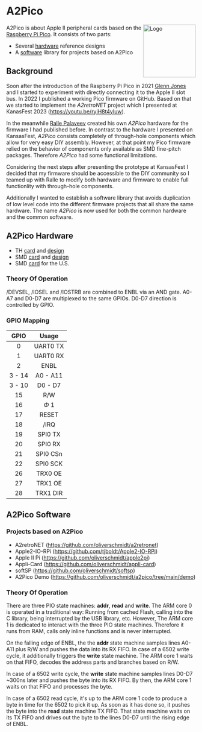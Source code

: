 # A2Pico

<img src="/assets/a2pico.svg" alt="Logo" height="140" align="right">

A2Pico is about Apple II peripheral cards based on the [Raspberry Pi Pico](https://www.raspberrypi.com/products/raspberry-pi-pico/). It consists of two parts:
* Several [hardware](#a2pico-hardware) reference designs
* A [software](#a2pico-software) library for projects based on A2Pico

## Background

Soon after the introduction of the Raspberry Pi Pico in 2021 [Glenn Jones](https://github.com/a2retrosystems) and I started to experiment with directly connecting
it to the Apple II slot bus. In 2022 I published a working Pico firmware on GitHub. Based on that we started to implement the _A2retroNET_ project which I presented
at KanasFest 2023 (https://youtu.be/ryiH8t4yIuw).

In the meanwhile [Ralle Palaveev](https://github.com/rallepalaveev) created his own _A2Pico_ hardware for the firmware I had published before. In contrast to the
hardware I presented on KansasFest, _A2Pico_ consists completely of through-hole components which allow for very easy DIY assembly. However, at that point my Pico
firmware relied on the behavior of components only available as SMD fine-pitch packages. Therefore _A2Pico_ had some functional limitations.

Considering the next steps after presenting the prototype at KansasFest I decided that my firmware should be accessible to the DIY community so I teamed up with Ralle
to modify both hardware and firmware to enable full functionlity with through-hole components.

Additionally I wanted to establish a software library that avoids duplication of low level code into the different firmware projects that all share the same hardware.
The name _A2Pico_ is now used for both the common hardware and the common software.

## A2Pico Hardware

* TH [card](https://apple2.co.uk/Products#a2pico-th-card) and [design](https://github.com/rallepalaveev/a2pico/blob/main/A2Pico.v2.6)
* SMD [card](https://apple2.co.uk/Products#a2pico-smd-card) and [design](https://github.com/rallepalaveev/a2pico/blob/main/A2Pico.v2.7)
* SMD [card](https://jcm-1.com/product/a2pico/) for the U.S.

### Theory Of Operation

/DEVSEL, /IOSEL and /IOSTRB are combined to ENBL via an AND gate. A0-A7 and D0-D7 are multiplexed to the same GPIOs. D0-D7 direction is controlled by GPIO.

### GPIO Mapping

| GPIO   | Usage    |
|:------:|:--------:|
| 0      | UART0 TX |
| 1      | UART0 RX |
| 2      | ENBL     |
| 3 - 14 | A0 - A11 |
| 3 - 10 | D0 - D7  |
| 15     | R/W      |
| 16     | $\Phi$ 1 |
| 17     | RESET    |
| 18     | /IRQ     |
| 19     | SPI0 TX  |
| 20     | SPI0 RX  |
| 21     | SPI0 CSn |
| 22     | SPI0 SCK |
| 26     | TRX0 OE  |
| 27     | TRX1 OE  |
| 28     | TRX1 DIR |

## A2Pico Software

### Projects based on A2Pico

* A2retroNET (https://github.com/oliverschmidt/a2retronet)
* Apple2-IO-RPi (https://github.com/tjboldt/Apple2-IO-RPi)
* Apple II Pi (https://github.com/oliverschmidt/apple2pi)
* Appli-Card (https://github.com/oliverschmidt/appli-card)
* softSP (https://github.com/oliverschmidt/softsp)
* A2Pico Demo (https://github.com/oliverschmidt/a2pico/tree/main/demo)

### Theory Of Operation

There are three PIO state machines: __addr__, __read__ and __write__. The ARM core 0 is operated in a traditional way: Running from cached Flash, calling into the
C library, being interrupted by the USB library, etc. However, The ARM core 1 is dedicated to interact with the three PIO state machines. Therefore it runs from RAM,
calls only inline functions and is never interrupted.

On the falling edge of ENBL, the the __addr__ state machine samples lines A0-A11 plus R/W and pushes the data into its RX FIFO. In case of a 6502 write cycle, it
additionally triggers the __write__ state machine. The ARM core 1 waits on that FIFO, decodes the address parts and branches based on R/W.

In case of a 6502 write cycle, the __write__ state machine samples lines D0-D7 ~300ns later and pushes the byte into its RX FIFO. By then, the ARM core 1 waits on
that FIFO and processes the byte.

In case of a 6502 read cycle, it's up to the ARM core 1 code to produce a byte in time for the 6502 to pick it up. As soon as it has done so, it pushes the byte
into the __read__ state machine TX FIFO. That state machine waits on its TX FIFO and drives out the byte to the lines D0-D7 until the rising edge of ENBL.
